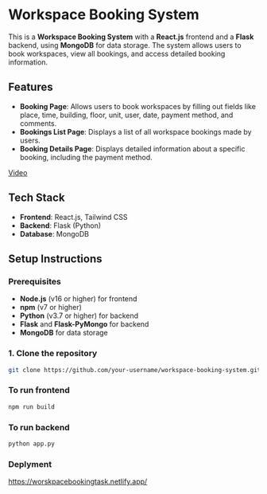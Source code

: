 # Workspace Booking System

This is a **Workspace Booking System** with a **React.js** frontend and a **Flask** backend, using **MongoDB** for data storage. The system allows users to book workspaces, view all bookings, and access detailed booking information.

## Features

- **Booking Page**: Allows users to book workspaces by filling out fields like place, time, building, floor, unit, user, date, payment method, and comments.
- **Bookings List Page**: Displays a list of all workspace bookings made by users.
- **Booking Details Page**: Displays detailed information about a specific booking, including the payment method.

[Video](https://www.loom.com/share/2e3147cd88604a64a61a3bf0cf166fe2?sid=dc36c377-e00d-4066-b82e-aa74daedbcec)


## Tech Stack

- **Frontend**: React.js, Tailwind CSS
- **Backend**: Flask (Python)
- **Database**: MongoDB

## Setup Instructions

### Prerequisites

- **Node.js** (v16 or higher) for frontend
- **npm** (v7 or higher)
- **Python** (v3.7 or higher) for backend
- **Flask** and **Flask-PyMongo** for backend
- **MongoDB** for data storage

### 1. Clone the repository

```bash
git clone https://github.com/your-username/workspace-booking-system.git
```

### To run frontend
```bash
npm run build
```

### To run backend
```bash
python app.py
```

### Deplyment
https://worskpacebookingtask.netlify.app/
